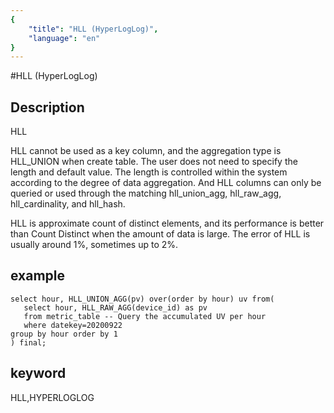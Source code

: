 ```yaml
---
{
    "title": "HLL (HyperLogLog)",
    "language": "en"
}
---
```


<!-- 
Licensed to the Apache Software Foundation (ASF) under one
or more contributor license agreements.  See the NOTICE file
distributed with this work for additional information
regarding copyright ownership.  The ASF licenses this file
to you under the Apache License, Version 2.0 (the
"License"); you may not use this file except in compliance
with the License.  You may obtain a copy of the License at

  http://www.apache.org/licenses/LICENSE-2.0

Unless required by applicable law or agreed to in writing,
software distributed under the License is distributed on an
"AS IS" BASIS, WITHOUT WARRANTIES OR CONDITIONS OF ANY
KIND, either express or implied.  See the License for the
specific language governing permissions and limitations
under the License.
-->

#HLL (HyperLogLog)
## Description
HLL

HLL cannot be used as a key column, and the aggregation type is HLL_UNION when create table.
The user does not need to specify the length and default value. 
The length is controlled within the system according to the degree of data aggregation.
And HLL columns can only be queried or used through the matching hll_union_agg, hll_raw_agg, hll_cardinality, and hll_hash.
    
HLL is approximate count of distinct elements, and its performance is better than Count Distinct when the amount of data is large.
The error of HLL is usually around 1%, sometimes up to 2%.

## example

    select hour, HLL_UNION_AGG(pv) over(order by hour) uv from(
       select hour, HLL_RAW_AGG(device_id) as pv
       from metric_table -- Query the accumulated UV per hour
       where datekey=20200922
    group by hour order by 1
    ) final;
    
## keyword
HLL,HYPERLOGLOG
